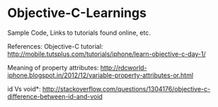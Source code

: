 Objective-C-Learnings
=====================

Sample Code, Links to tutorials found online, etc. 

References: 
Objective-C tutorial:
http://mobile.tutsplus.com/tutorials/iphone/learn-objective-c-day-1/

Meaning of property attributes: 
http://rdcworld-iphone.blogspot.in/2012/12/variable-property-attributes-or.html

id Vs void*: 
http://stackoverflow.com/questions/1304176/objective-c-difference-between-id-and-void

